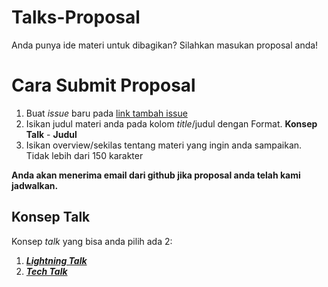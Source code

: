 # Talks-Proposal
Anda punya ide materi untuk dibagikan? Silahkan masukan proposal anda!

# Cara Submit Proposal
1. Buat _issue_ baru pada [link tambah issue](https://github.com/LombokDevMeetup/Talks-Proposal/issues/new)
2. Isikan judul materi anda pada kolom _title_/judul dengan Format. __Konsep Talk__ - __Judul__
3. Isikan overview/sekilas tentang materi yang ingin anda sampaikan. Tidak lebih dari 150 karakter

__Anda akan menerima email dari github jika proposal anda telah kami jadwalkan.__

## Konsep Talk
Konsep _talk_ yang bisa anda pilih ada 2:
1. [___Lightning Talk___](https://github.com/LombokDevMeetup/event-concepts/blob/master/lightning-talks.md)
2. [___Tech Talk___](https://github.com/LombokDevMeetup/event-concepts/blob/master/tech-talks.md)
